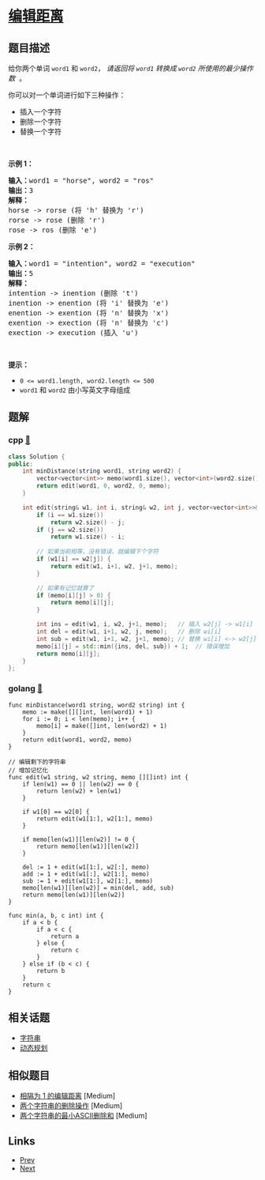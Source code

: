 
# [编辑距离](https://leetcode-cn.com/problems/edit-distance)

## 题目描述

<p>给你两个单词&nbsp;<code>word1</code> 和&nbsp;<code>word2</code>， <em>请返回将&nbsp;<code>word1</code>&nbsp;转换成&nbsp;<code>word2</code> 所使用的最少操作数</em> &nbsp;。</p>

<p>你可以对一个单词进行如下三种操作：</p>

<ul>
	<li>插入一个字符</li>
	<li>删除一个字符</li>
	<li>替换一个字符</li>
</ul>

<p>&nbsp;</p>

<p><strong>示例&nbsp;1：</strong></p>

<pre>
<strong>输入：</strong>word1 = "horse", word2 = "ros"
<strong>输出：</strong>3
<strong>解释：</strong>
horse -&gt; rorse (将 'h' 替换为 'r')
rorse -&gt; rose (删除 'r')
rose -&gt; ros (删除 'e')
</pre>

<p><strong>示例&nbsp;2：</strong></p>

<pre>
<strong>输入：</strong>word1 = "intention", word2 = "execution"
<strong>输出：</strong>5
<strong>解释：</strong>
intention -&gt; inention (删除 't')
inention -&gt; enention (将 'i' 替换为 'e')
enention -&gt; exention (将 'n' 替换为 'x')
exention -&gt; exection (将 'n' 替换为 'c')
exection -&gt; execution (插入 'u')
</pre>

<p>&nbsp;</p>

<p><strong>提示：</strong></p>

<ul>
	<li><code>0 &lt;= word1.length, word2.length &lt;= 500</code></li>
	<li><code>word1</code> 和 <code>word2</code> 由小写英文字母组成</li>
</ul>


## 题解

### cpp [🔗](edit-distance.cpp) 
```cpp
class Solution {
public:
    int minDistance(string word1, string word2) {
        vector<vector<int>> memo(word1.size(), vector<int>(word2.size())); 
        return edit(word1, 0, word2, 0, memo); 
    }

    int edit(string& w1, int i, string& w2, int j, vector<vector<int>>& memo) {
        if (i == w1.size()) 
            return w2.size() - j;
        if (j == w2.size()) 
            return w1.size() - i;
        
        // 如果当前相等，没有错误，就编辑下个字符
        if (w1[i] == w2[j]) {
            return edit(w1, i+1, w2, j+1, memo);
        }

        // 如果有记忆就算了
        if (memo[i][j] > 0) {
            return memo[i][j];
        }

        int ins = edit(w1, i, w2, j+1, memo);   // 插入 w2[j] -> w1[i]
        int del = edit(w1, i+1, w2, j, memo);   // 删除 wi[i]
        int sub = edit(w1, i+1, w2, j+1, memo); // 替换 wi[i] <-> w2[j]
        memo[i][j] = std::min({ins, del, sub}) + 1;  // 错误增加
        return memo[i][j];
    }
};
```
### golang [🔗](edit-distance.go) 
```golang
func minDistance(word1 string, word2 string) int {
    memo := make([][]int, len(word1) + 1)
    for i := 0; i < len(memo); i++ {
        memo[i] = make([]int, len(word2) + 1)
    }
    return edit(word1, word2, memo)
}

// 编辑剩下的字符串
// 增加记忆化
func edit(w1 string, w2 string, memo [][]int) int {
    if len(w1) == 0 || len(w2) == 0 {
        return len(w2) + len(w1)
    }

    if w1[0] == w2[0] {
        return edit(w1[1:], w2[1:], memo)
    } 

    if memo[len(w1)][len(w2)] != 0 {
        return memo[len(w1)][len(w2)]
    }

    del := 1 + edit(w1[1:], w2[:], memo)
    add := 1 + edit(w1[:], w2[1:], memo)
    sub := 1 + edit(w1[1:], w2[1:], memo)
    memo[len(w1)][len(w2)] = min(del, add, sub)
    return memo[len(w1)][len(w2)]
}

func min(a, b, c int) int {
    if a < b {
        if a < c {
            return a
        } else {
            return c
        }
    } else if (b < c) {
        return b
    } 
    return c
} 
```


## 相关话题

- [字符串](https://leetcode-cn.com/tag/string) 
- [动态规划](https://leetcode-cn.com/tag/dynamic-programming) 


## 相似题目

- [相隔为 1 的编辑距离](../one-edit-distance/README.md)  [Medium] 
- [两个字符串的删除操作](../delete-operation-for-two-strings/README.md)  [Medium] 
- [两个字符串的最小ASCII删除和](../minimum-ascii-delete-sum-for-two-strings/README.md)  [Medium] 


## Links

- [Prev](../simplify-path/README.md) 
- [Next](../set-matrix-zeroes/README.md) 

